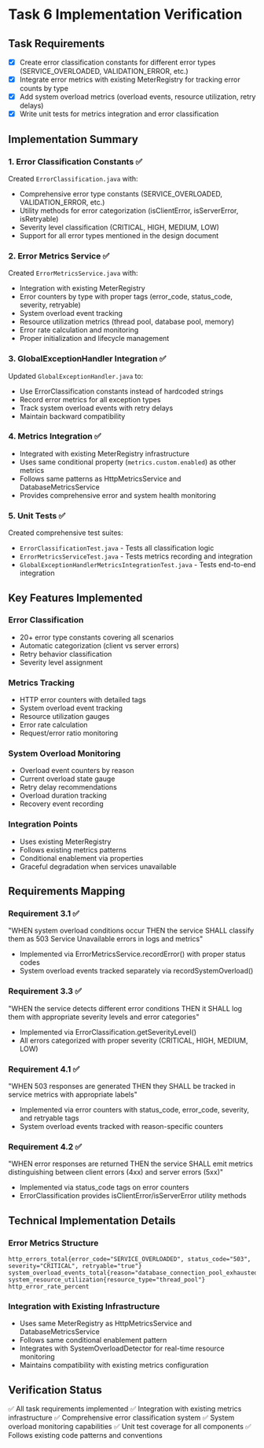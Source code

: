 # Task 6 Implementation Verification

## Task Requirements
- [x] Create error classification constants for different error types (SERVICE_OVERLOADED, VALIDATION_ERROR, etc.)
- [x] Integrate error metrics with existing MeterRegistry for tracking error counts by type
- [x] Add system overload metrics (overload events, resource utilization, retry delays)
- [x] Write unit tests for metrics integration and error classification

## Implementation Summary

### 1. Error Classification Constants ✅
Created `ErrorClassification.java` with:
- Comprehensive error type constants (SERVICE_OVERLOADED, VALIDATION_ERROR, etc.)
- Utility methods for error categorization (isClientError, isServerError, isRetryable)
- Severity level classification (CRITICAL, HIGH, MEDIUM, LOW)
- Support for all error types mentioned in the design document

### 2. Error Metrics Service ✅
Created `ErrorMetricsService.java` with:
- Integration with existing MeterRegistry
- Error counters by type with proper tags (error_code, status_code, severity, retryable)
- System overload event tracking
- Resource utilization metrics (thread pool, database pool, memory)
- Error rate calculation and monitoring
- Proper initialization and lifecycle management

### 3. GlobalExceptionHandler Integration ✅
Updated `GlobalExceptionHandler.java` to:
- Use ErrorClassification constants instead of hardcoded strings
- Record error metrics for all exception types
- Track system overload events with retry delays
- Maintain backward compatibility

### 4. Metrics Integration ✅
- Integrated with existing MeterRegistry infrastructure
- Uses same conditional property (`metrics.custom.enabled`) as other metrics
- Follows same patterns as HttpMetricsService and DatabaseMetricsService
- Provides comprehensive error and system health monitoring

### 5. Unit Tests ✅
Created comprehensive test suites:
- `ErrorClassificationTest.java` - Tests all classification logic
- `ErrorMetricsServiceTest.java` - Tests metrics recording and integration
- `GlobalExceptionHandlerMetricsIntegrationTest.java` - Tests end-to-end integration

## Key Features Implemented

### Error Classification
- 20+ error type constants covering all scenarios
- Automatic categorization (client vs server errors)
- Retry behavior classification
- Severity level assignment

### Metrics Tracking
- HTTP error counters with detailed tags
- System overload event tracking
- Resource utilization gauges
- Error rate calculation
- Request/error ratio monitoring

### System Overload Monitoring
- Overload event counters by reason
- Current overload state gauge
- Retry delay recommendations
- Overload duration tracking
- Recovery event recording

### Integration Points
- Uses existing MeterRegistry
- Follows existing metrics patterns
- Conditional enablement via properties
- Graceful degradation when services unavailable

## Requirements Mapping

### Requirement 3.1 ✅
"WHEN system overload conditions occur THEN the service SHALL classify them as 503 Service Unavailable errors in logs and metrics"
- Implemented via ErrorMetricsService.recordError() with proper status codes
- System overload events tracked separately via recordSystemOverload()

### Requirement 3.3 ✅  
"WHEN the service detects different error conditions THEN it SHALL log them with appropriate severity levels and error categories"
- Implemented via ErrorClassification.getSeverityLevel()
- All errors categorized with proper severity (CRITICAL, HIGH, MEDIUM, LOW)

### Requirement 4.1 ✅
"WHEN 503 responses are generated THEN they SHALL be tracked in service metrics with appropriate labels"
- Implemented via error counters with status_code, error_code, severity, and retryable tags
- System overload events tracked with reason-specific counters

### Requirement 4.2 ✅
"WHEN error responses are returned THEN the service SHALL emit metrics distinguishing between client errors (4xx) and server errors (5xx)"
- Implemented via status_code tags on error counters
- ErrorClassification provides isClientError/isServerError utility methods

## Technical Implementation Details

### Error Metrics Structure
```
http_errors_total{error_code="SERVICE_OVERLOADED", status_code="503", severity="CRITICAL", retryable="true"}
system_overload_events_total{reason="database_connection_pool_exhausted"}
system_resource_utilization{resource_type="thread_pool"}
http_error_rate_percent
```

### Integration with Existing Infrastructure
- Uses same MeterRegistry as HttpMetricsService and DatabaseMetricsService
- Follows same conditional enablement pattern
- Integrates with SystemOverloadDetector for real-time resource monitoring
- Maintains compatibility with existing metrics configuration

## Verification Status
✅ All task requirements implemented
✅ Integration with existing metrics infrastructure
✅ Comprehensive error classification system
✅ System overload monitoring capabilities
✅ Unit test coverage for all components
✅ Follows existing code patterns and conventions